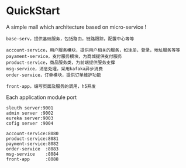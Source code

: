 # QuickStart
A simple mall which architecture based on  micro-service !

	base-serv，提供基础服务，包括路由，链路跟踪，配置中心等等
	
	account-service，用户服务模块，提供用户相关的服务，如注册，登录，地址服务等等
	payament-service，支付服务模块，为商城提供支付服务
	product-service，商品服务类，为前端提供服务支撑
	msg-service，消息处理，采用kafaka异步消费
	order-service，订单模块，提供订单维护功能
	
	front-app，编写页面及服务的调用，h5开发
	
Each application module port
	
	sleuth server:9001
	admin server :9002
	eureka server:9003
	cofig server :9004

	account-service:8080
	product-service:8081
	payment-service:8082
	order-service  :8083
	msg-service    :8084
	front-app      :8088
